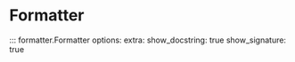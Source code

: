 # Formatter

::: formatter.Formatter
    options:
        extra:
            show_docstring: true
            show_signature: true